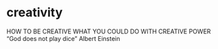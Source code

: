 # creativity
HOW TO BE CREATIVE   WHAT YOU COULD DO WITH CREATIVE POWER          “God does not play dice” Albert Einstein
